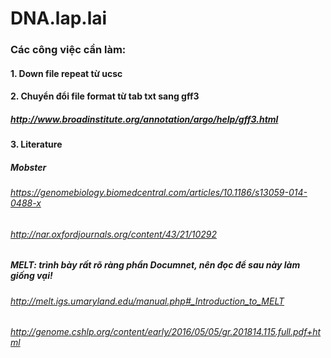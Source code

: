# DNA.lap.lai
### Các công việc cần làm:
#### 1. Down file repeat từ ucsc
#### 2. Chuyển đổi file format từ tab txt sang gff3
##### http://www.broadinstitute.org/annotation/argo/help/gff3.html
#### 3. Literature
##### Mobster
###### https://genomebiology.biomedcentral.com/articles/10.1186/s13059-014-0488-x
###### http://nar.oxfordjournals.org/content/43/21/10292
##### MELT: trình bày rất rõ ràng phần Documnet, nên đọc để sau này làm giống vại!
###### http://melt.igs.umaryland.edu/manual.php#_Introduction_to_MELT
###### http://genome.cshlp.org/content/early/2016/05/05/gr.201814.115.full.pdf+html

